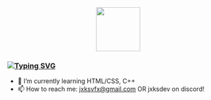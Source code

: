 <div id="header" align="center">
  <img src="https://giphy.com/gifs/justin-raccoon-pedro-tHIRLHtNwxpjIFqPdV" width="100"/>
</div>


### [![Typing SVG](https://readme-typing-svg.demolab.com/?lines=Welcome+To+My+Profile!;Check+Out+My+Projects)](https://git.io/typing-svg)

- 🌱 I’m currently learning HTML/CSS, C++
- 📫 How to reach me: jxksvfx@gmail.com OR jxksdev on discord!
